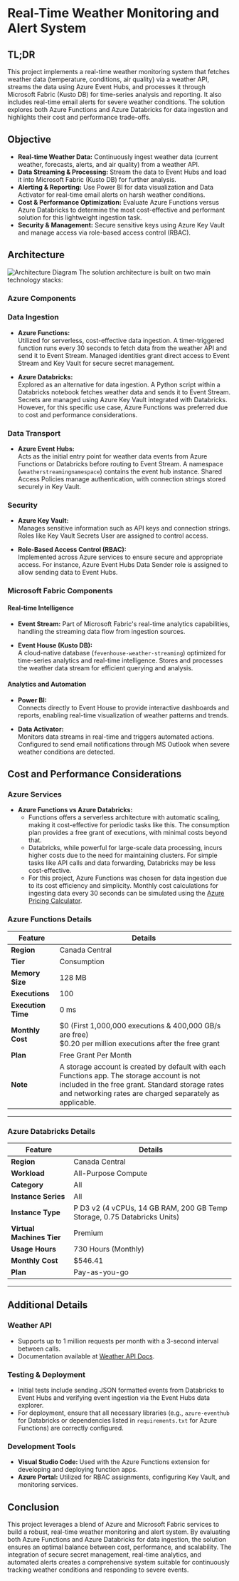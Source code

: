 # Real-Time Weather Monitoring and Alert System

## TL;DR
This project implements a real-time weather monitoring system that fetches weather data (temperature, conditions, air quality) via a weather API, streams the data using Azure Event Hubs, and processes it through Microsoft Fabric (Kusto DB) for time-series analysis and reporting. It also includes real-time email alerts for severe weather conditions. The solution explores both Azure Functions and Azure Databricks for data ingestion and highlights their cost and performance trade-offs.

## Objective
- **Real-time Weather Data:** Continuously ingest weather data (current weather, forecasts, alerts, and air quality) from a weather API.
- **Data Streaming & Processing:** Stream the data to Event Hubs and load it into Microsoft Fabric (Kusto DB) for further analysis.
- **Alerting & Reporting:** Use Power BI for data visualization and Data Activator for real-time email alerts on harsh weather conditions.
- **Cost & Performance Optimization:** Evaluate Azure Functions versus Azure Databricks to determine the most cost-effective and performant solution for this lightweight ingestion task.
- **Security & Management:** Secure sensitive keys using Azure Key Vault and manage access via role-based access control (RBAC).

## Architecture

![Architecture Diagram](Images/Architecture-diagram.gif)
The solution architecture is built on two main technology stacks:

### Azure Components

### Data Ingestion
- **Azure Functions:**  
  Utilized for serverless, cost-effective data ingestion. A timer-triggered function runs every 30 seconds to fetch data from the weather API and send it to Event Stream. Managed identities grant direct access to Event Stream and Key Vault for secure secret management.

- **Azure Databricks:**  
  Explored as an alternative for data ingestion. A Python script within a Databricks notebook fetches weather data and sends it to Event Stream. Secrets are managed using Azure Key Vault integrated with Databricks. However, for this specific use case, Azure Functions was preferred due to cost and performance considerations.

### Data Transport
- **Azure Event Hubs:**  
  Acts as the initial entry point for weather data events from Azure Functions or Databricks before routing to Event Stream. A namespace (`weatherstreamingnamespace`) contains the event hub instance. Shared Access Policies manage authentication, with connection strings stored securely in Key Vault.

### Security
- **Azure Key Vault:**  
  Manages sensitive information such as API keys and connection strings. Roles like Key Vault Secrets User are assigned to control access.

- **Role-Based Access Control (RBAC):**  
  Implemented across Azure services to ensure secure and appropriate access. For instance, Azure Event Hubs Data Sender role is assigned to allow sending data to Event Hubs.

### Microsoft Fabric Components

#### Real-time Intelligence
- **Event Stream:**
  Part of Microsoft Fabric's real-time analytics capabilities, handling the streaming data flow from ingestion sources.

- **Event House (Kusto DB):**  
  A cloud-native database (`fevenhouse-weather-streaming`) optimized for time-series analytics and real-time intelligence. Stores and processes the weather data stream for efficient querying and analysis.

#### Analytics and Automation
- **Power BI:**  
  Connects directly to Event House to provide interactive dashboards and reports, enabling real-time visualization of weather patterns and trends.

- **Data Activator:**  
  Monitors data streams in real-time and triggers automated actions. Configured to send email notifications through MS Outlook when severe weather conditions are detected.

## Cost and Performance Considerations

### Azure Services
- **Azure Functions vs Azure Databricks:**
  - Functions offers a serverless architecture with automatic scaling, making it cost-effective for periodic tasks like this. The consumption plan provides a free grant of executions, with minimal costs beyond that.
  - Databricks, while powerful for large-scale data processing, incurs higher costs due to the need for maintaining clusters. For simple tasks like API calls and data forwarding, Databricks may be less cost-effective.
  - For this project, Azure Functions was chosen for data ingestion due to its cost efficiency and simplicity. Monthly cost calculations for ingesting data every 30 seconds can be simulated using the [Azure Pricing Calculator](https://azure.microsoft.com/en-us/pricing/calculator/).

### **Azure Functions Details**

| **Feature**          | **Details**                             |
|----------------------|-----------------------------------------|
| **Region**           | Canada Central                          |
| **Tier**             | Consumption                             |
| **Memory Size**      | 128 MB                                  |
| **Executions**       | 100                                     |
| **Execution Time**   | 0 ms                                    |
| **Monthly Cost**     | $0 (First 1,000,000 executions & 400,000 GB/s are free) <br> $0.20 per million executions after the free grant |
| **Plan**             | Free Grant Per Month                          |
| **Note**             | A storage account is created by default with each Functions app. The storage account is not included in the free grant. Standard storage rates and networking rates are charged separately as applicable. |

---

### **Azure Databricks Details**

| **Feature**          | **Details**                             |
|----------------------|-----------------------------------------|
| **Region**           | Canada Central                          |
| **Workload**         | All-Purpose Compute                     |
| **Category**         | All                                     |
| **Instance Series**  | All                                     |
| **Instance Type**    | P D3 v2 (4 vCPUs, 14 GB RAM, 200 GB Temp Storage, 0.75 Databricks Units) |
| **Virtual Machines Tier** | Premium                             |
| **Usage Hours**      | 730 Hours (Monthly)                     |
| **Monthly Cost**     | $546.41                                 |
| **Plan**             | Pay-as-you-go                           |

---

## Additional Details

### Weather API
- Supports up to 1 million requests per month with a 3-second interval between calls.
- Documentation available at [Weather API Docs](https://www.weatherapi.com/docs/).

### Testing & Deployment
- Initial tests include sending JSON formatted events from Databricks to Event Hubs and verifying event ingestion via the Event Hubs data explorer.
- For deployment, ensure that all necessary libraries (e.g., `azure-eventhub` for Databricks or dependencies listed in `requirements.txt` for Azure Functions) are correctly configured.

### Development Tools
- **Visual Studio Code:** Used with the Azure Functions extension for developing and deploying function apps.
- **Azure Portal:** Utilized for RBAC assignments, configuring Key Vault, and monitoring services.

## Conclusion
This project leverages a blend of Azure and Microsoft Fabric services to build a robust, real-time weather monitoring and alert system. By evaluating both Azure Functions and Azure Databricks for data ingestion, the solution ensures an optimal balance between cost, performance, and scalability. The integration of secure secret management, real-time analytics, and automated alerts creates a comprehensive system suitable for continuously tracking weather conditions and responding to severe events.

